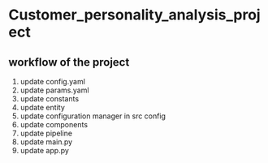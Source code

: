# Customer_personality_analysis_project

## workflow of the project
1. update config.yaml
2. update params.yaml
3. update constants
4. update entity
5. update configuration manager in src config
6. update components
7. update pipeline
8. update main.py
9. update app.py